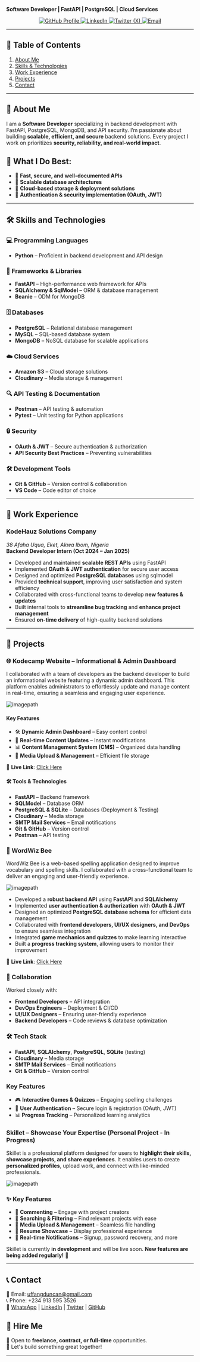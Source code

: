 **Software Developer | FastAPI | PostgreSQL | Cloud Services** 
<p align="center">
  <a href="https://github.com/duncan532">
    <img src="https://img.shields.io/badge/GitHub-Profile-black?logo=github" alt="GitHub Profile">
  </a>
  <a href="https://www.linkedin.com/in/duncan-uffang-bbb562304/">
    <img src="https://img.shields.io/badge/LinkedIn-Connect-blue?logo=linkedin" alt="LinkedIn">
  </a>
  <a href="https://x.com/DuncanUffang">
    <img src="https://img.shields.io/badge/X-Follow-blue?logo=X" alt="Twitter (X)">
  </a>
  <a href="mailto:uffangduncan@gmail.com">
    <img src="https://img.shields.io/badge/Email-Contact%20Me-red?logo=gmail" alt="Email">
  </a>
</p>

---

## 📌 Table of Contents  
1. [About Me](#about-me)  
2. [Skills & Technologies](#skills-technologies) 
3. [Work Experience](#work-experience)  
4. [Projects](#projects)  
5. [Contact](#contact)  

---

## 📖 About Me  
I am a **Software Developer** specializing in backend development with FastAPI, PostgreSQL, MongoDB, and API security. I’m passionate about building **scalable, efficient, and secure** backend solutions. Every project I work on prioritizes **security, reliability, and real-world impact**.  

## 🚀 What I Do Best:
- 🔹 **Fast, secure, and well-documented APIs**  
- 🔹 **Scalable database architectures**  
- 🔹 **Cloud-based storage & deployment solutions**  
- 🔹 **Authentication & security implementation (OAuth, JWT)**

---

## 🛠 Skills and Technologies  

### 💻 Programming Languages  
- **Python** – Proficient in backend development and API design

### 🚀 Frameworks & Libraries  
- **FastAPI** – High-performance web framework for APIs  
- **SQLAlchemy & SqlModel** – ORM & database management  
- **Beanie** – ODM for MongoDB  

### 🗄 Databases  
- **PostgreSQL** – Relational database management  
- **MySQL** – SQL-based database system  
- **MongoDB** – NoSQL database for scalable applications  

### ☁️ Cloud Services  
- **Amazon S3** – Cloud storage solutions  
- **Cloudinary** – Media storage & management  

### 🔍 API Testing & Documentation  
- **Postman** – API testing & automation  
- **Pytest** – Unit testing for Python applications  

### 🔒 Security  
- **OAuth & JWT** – Secure authentication & authorization  
- **API Security Best Practices** – Preventing vulnerabilities  

### 🛠 Development Tools  
- **Git & GitHub** – Version control & collaboration  
- **VS Code** – Code editor of choice  

---

## 💼 Work Experience  
### **KodeHauz Solutions Company**  
*38 Afaha Uqua, Eket, Akwa Ibom, Nigeria*  
**Backend Developer Intern (Oct 2024 – Jan 2025)**  

- Developed and maintained **scalable REST APIs** using FastAPI  
- Implemented **OAuth & JWT authentication** for secure user access  
- Designed and optimized **PostgreSQL databases** using sqlmodel
- Provided **technical support**, improving user satisfaction and system efficiency  
- Collaborated with cross-functional teams to develop **new features & updates**  
- Built internal tools to **streamline bug tracking** and **enhance project management**  
- Ensured **on-time delivery** of high-quality backend solutions 

---


## 📌 Projects

### 🌐 Kodecamp Website – Informational & Admin Dashboard  
I collaborated with a team of developers as the backend developer to build an informational website featuring a dynamic admin dashboard. This platform enables administrators to effortlessly update and manage content in real-time, ensuring a seamless and engaging user experience.

![imagepath](images/242716850_126190696426465_6183149075512365490_n.jpg)  

#### Key Features  
- 🛠 **Dynamic Admin Dashboard** – Easy content control  
- 🔄 **Real-time Content Updates** – Instant modifications  
- 📊 **Content Management System (CMS)** – Organized data handling  
- 📂 **Media Upload & Management** – Efficient file storage  

🔗 **Live Link**: [Click Here](https://dev.kodecamp.kodehauz.dev/) 

#### 🛠 Tools & Technologies  
- **FastAPI** – Backend framework  
- **SQLModel** – Database ORM  
- **PostgreSQL & SQLite** – Databases (Deployment & Testing)  
- **Cloudinary** – Media storage  
- **SMTP Mail Services** – Email notifications  
- **Git & GitHub** – Version control  
- **Postman** – API testing  


### 🐝 WordWiz Bee  
WordWiz Bee is a web-based spelling application designed to improve vocabulary and spelling skills. I collaborated with a cross-functional team to deliver an engaging and user-friendly experience.

![imagepath](images/wordwiz2image34.jpg)

- Developed a **robust backend API** using **FastAPI** and **SQLAlchemy**  
- Implemented **user authentication & authorization** with **OAuth & JWT**  
- Designed an optimized **PostgreSQL database schema** for efficient data management  
- Collaborated with **frontend developers, UI/UX designers, and DevOps** to ensure seamless integration  
- Integrated **game mechanics and quizzes** to make learning interactive  
- Built a **progress tracking system**, allowing users to monitor their improvement  

🔗 **Live Link**: [Click Here](https://dev.wordwiz.kodehauz.dev/)  


### 🤝 Collaboration  
Worked closely with:  
- **Frontend Developers** – API integration  
- **DevOps Engineers** – Deployment & CI/CD  
- **UI/UX Designers** – Ensuring user-friendly experience  
- **Backend Developers** – Code reviews & database optimization  

### 🛠 Tech Stack  
- **FastAPI**, **SQLAlchemy**, **PostgreSQL**, **SQLite** (testing)  
- **Cloudinary** – Media storage  
- **SMTP Mail Services** – Email notifications  
- **Git & GitHub** – Version control  

###  Key Features  
- 🎮 **Interactive Games & Quizzes** – Engaging spelling challenges  
- 🔑 **User Authentication** – Secure login & registration (OAuth, JWT)  
- 📊 **Progress Tracking** – Personalized learning analytics  



### Skillet – Showcase Your Expertise (Personal Project - In Progress)  
Skillet is a professional platform designed for users to **highlight their skills, showcase projects, and share experiences**. It enables users to create **personalized profiles**, upload work, and connect with like-minded professionals.  

![imagepath](images/skillet_logo.jpg)  

### ✨ Key Features  
- 💬 **Commenting** – Engage with project creators  
- 🔎 **Searching & Filtering** – Find relevant projects with ease  
- 📂 **Media Upload & Management** – Seamless file handling  
- 📄 **Resume Showcase** – Display professional experience  
- 🔔 **Real-time Notifications** – Signup, password recovery, and more  

Skillet is currently **in development** and will be live soon. **New features are being added regularly!** 🚀  


---

## 📞 Contact  
📧 Email: [uffangduncan@gmail.com](mailto:uffangduncan@gmail.com)  
📞 Phone: +234 913 595 3526  
🔗 [WhatsApp](https://wa.me/2349135953526) | [LinkedIn](https://www.linkedin.com/in/duncan-uffang-bbb562304/) | [Twitter](https://x.com/DuncanUffang) | [GitHub](https://github.com/duncan532)  

## 💼 Hire Me  
🔹 Open to **freelance, contract, or full-time** opportunities.  
🔹 Let's build something great together! 

---
